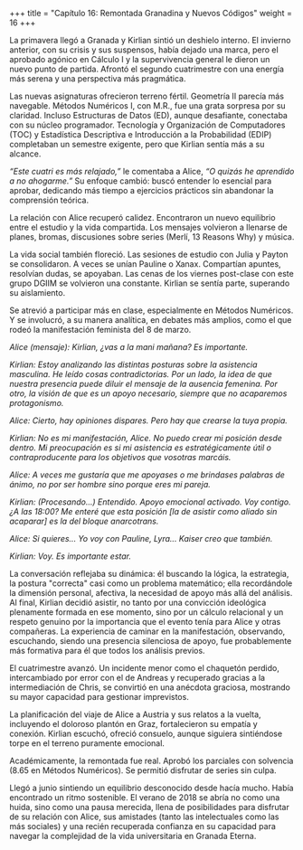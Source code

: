 +++
title = "Capítulo 16: Remontada Granadina y Nuevos Códigos" 
weight = 16
+++

La primavera llegó a Granada y Kirlian sintió un deshielo interno. El invierno anterior, con su crisis y sus suspensos, había dejado una marca, pero el aprobado agónico en Cálculo I y la supervivencia general le dieron un nuevo punto de partida. Afrontó el segundo cuatrimestre con una energía más serena y una perspectiva más pragmática.

Las nuevas asignaturas ofrecieron terreno fértil. Geometría II parecía más navegable. Métodos Numéricos I, con M.R., fue una grata sorpresa por su claridad. Incluso Estructuras de Datos (ED), aunque desafiante, conectaba con su núcleo programador. Tecnología y Organización de Computadores (TOC) y Estadística Descriptiva e Introducción a la Probabilidad (EDIP) completaban un semestre exigente, pero que Kirlian sentía más a su alcance.

*“Este cuatri es más relajado,”* le comentaba a Alice, *“O quizás he aprendido a no ahogarme.”* Su enfoque cambió: buscó entender lo esencial para aprobar, dedicando más tiempo a ejercicios prácticos sin abandonar la comprensión teórica.

La relación con Alice recuperó calidez. Encontraron un nuevo equilibrio entre el estudio y la vida compartida. Los mensajes volvieron a llenarse de planes, bromas, discusiones sobre series (Merlí, 13 Reasons Why) y música.

La vida social también floreció. Las sesiones de estudio con Julia y Payton se consolidaron. A veces se unían Pauline o Xanax. Compartían apuntes, resolvían dudas, se apoyaban. Las cenas de los viernes post-clase con este grupo DGIIM se volvieron una constante. Kirlian se sentía parte, superando su aislamiento.

Se atrevió a participar más en clase, especialmente en Métodos Numéricos. Y se involucró, a su manera analítica, en debates más amplios, como el que rodeó la manifestación feminista del 8 de marzo.

*Alice (mensaje): Kirlian, ¿vas a la mani mañana? Es importante.*

*Kirlian: Estoy analizando las distintas posturas sobre la asistencia masculina. He leído cosas contradictorias. Por un lado, la idea de que nuestra presencia puede diluir el mensaje de la ausencia femenina. Por otro, la visión de que es un apoyo necesario, siempre que no acaparemos protagonismo.*

*Alice: Cierto, hay opiniones dispares. Pero hay que crearse la tuya propia.*

*Kirlian: No es *mi* manifestación, Alice. No puedo crear mi posición desde dentro. Mi preocupación es si mi asistencia es estratégicamente útil o contraproducente para los objetivos que *vosotras* marcáis.*

*Alice: A veces me gustaría que me apoyases o me brindases palabras de ánimo, no por ser hombre sino porque eres mi pareja.*

*Kirlian: (Procesando...) Entendido. Apoyo emocional activado. Voy contigo. ¿A las 18:00? Me enteré que esta posición [la de asistir como aliado sin acaparar] es la del bloque anarcotrans.*

*Alice: Si quieres... Yo voy con Pauline, Lyra... Kaiser creo que también.*

*Kirlian: Voy. Es importante estar.*

La conversación reflejaba su dinámica: él buscando la lógica, la estrategia, la postura "correcta" casi como un problema matemático; ella recordándole la dimensión personal, afectiva, la necesidad de apoyo más allá del análisis. Al final, Kirlian decidió asistir, no tanto por una convicción ideológica plenamente formada en ese momento, sino por un cálculo relacional y un respeto genuino por la importancia que el evento tenía para Alice y otras compañeras. La experiencia de caminar en la manifestación, observando, escuchando, siendo una presencia silenciosa de apoyo, fue probablemente más formativa para él que todos los análisis previos.

El cuatrimestre avanzó. Un incidente menor como el chaquetón perdido, intercambiado por error con el de Andreas y recuperado gracias a la intermediación de Chris, se convirtió en una anécdota graciosa, mostrando su mayor capacidad para gestionar imprevistos.

La planificación del viaje de Alice a Austria y sus relatos a la vuelta, incluyendo el doloroso plantón en Graz, fortalecieron su empatía y conexión. Kirlian escuchó, ofreció consuelo, aunque siguiera sintiéndose torpe en el terreno puramente emocional.

Académicamente, la remontada fue real. Aprobó los parciales con solvencia (8.65 en Métodos Numéricos). Se permitió disfrutar de series sin culpa.

Llegó a junio sintiendo un equilibrio desconocido desde hacía mucho. Había encontrado un ritmo sostenible. El verano de 2018 se abría no como una huida, sino como una pausa merecida, llena de posibilidades para disfrutar de su relación con Alice, sus amistades (tanto las intelectuales como las más sociales) y una recién recuperada confianza en su capacidad para navegar la complejidad de la vida universitaria en Granada Eterna.
